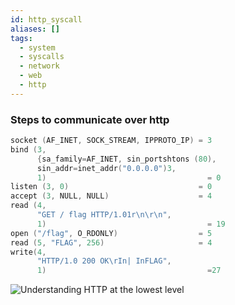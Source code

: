 ```yaml
---
id: http_syscall
aliases: []
tags:
  - system
  - syscalls
  - network
  - web
  - http
---
```


### Steps to communicate over http                                               

``` C                                          
socket (AF_INET, SOCK_STREAM, IPPROTO_IP) = 3  
bind (3,                                       
      {sa_family=AF_INET, sin_portshtons (80),   
      sin_addr=inet_addr("0.0.0.0")3,            
      1)                                    = 0  
listen (3, 0)                             = 0  
accept (3, NULL, NULL)                    = 4  
read (4,
      "GET / flag HTTP/1.01r\n\r\n",
      1)                                    = 19
open ("/flag", O_RDONLY)                  = 5
read (5, "FLAG", 256)                     = 4
write(4,
      "HTTP/1.0 200 OK\rIn| InFLAG",
      1)                                    =27

```


![Understanding HTTP at the lowest level](assets/2024-11-10-at-22-08-27.avif)
